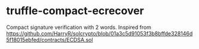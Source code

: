 # truffle-compact-ecrecover
Compact signature verification with 2 words. Inspired from https://github.com/HarryR/solcrypto/blob/01a3c5d91053f3b8bffde328146d5f18015ebfed/contracts/ECDSA.sol
